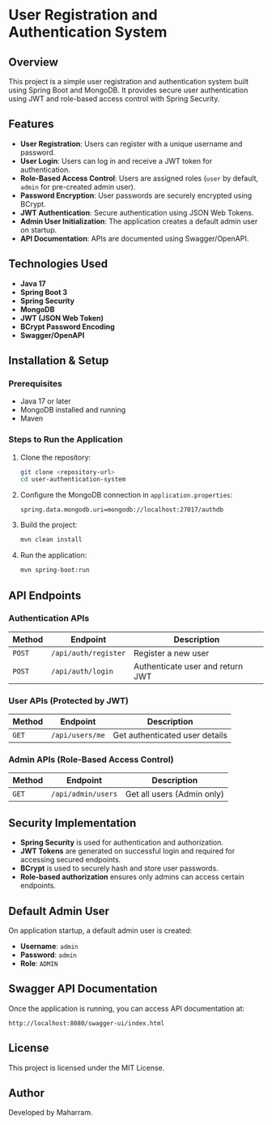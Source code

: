 # User Registration and Authentication System

## Overview
This project is a simple user registration and authentication system built using Spring Boot and MongoDB. It provides secure user authentication using JWT and role-based access control with Spring Security.

## Features
- **User Registration**: Users can register with a unique username and password.
- **User Login**: Users can log in and receive a JWT token for authentication.
- **Role-Based Access Control**: Users are assigned roles (`user` by default, `admin` for pre-created admin user).
- **Password Encryption**: User passwords are securely encrypted using BCrypt.
- **JWT Authentication**: Secure authentication using JSON Web Tokens.
- **Admin User Initialization**: The application creates a default admin user on startup.
- **API Documentation**: APIs are documented using Swagger/OpenAPI.

## Technologies Used
- **Java 17**
- **Spring Boot 3**
- **Spring Security**
- **MongoDB**
- **JWT (JSON Web Token)**
- **BCrypt Password Encoding**
- **Swagger/OpenAPI**

## Installation & Setup
### Prerequisites
- Java 17 or later
- MongoDB installed and running
- Maven

### Steps to Run the Application
1. Clone the repository:
   ```sh
   git clone <repository-url>
   cd user-authentication-system
   ```
2. Configure the MongoDB connection in `application.properties`:
   ```properties
   spring.data.mongodb.uri=mongodb://localhost:27017/authdb
   ```
3. Build the project:
   ```sh
   mvn clean install
   ```
4. Run the application:
   ```sh
   mvn spring-boot:run
   ```

## API Endpoints
### Authentication APIs
| Method | Endpoint | Description |
|--------|---------|-------------|
| `POST` | `/api/auth/register` | Register a new user |
| `POST` | `/api/auth/login` | Authenticate user and return JWT |

### User APIs (Protected by JWT)
| Method | Endpoint | Description |
|--------|---------|-------------|
| `GET` | `/api/users/me` | Get authenticated user details |

### Admin APIs (Role-Based Access Control)
| Method | Endpoint | Description |
|--------|---------|-------------|
| `GET` | `/api/admin/users` | Get all users (Admin only) |

## Security Implementation
- **Spring Security** is used for authentication and authorization.
- **JWT Tokens** are generated on successful login and required for accessing secured endpoints.
- **BCrypt** is used to securely hash and store user passwords.
- **Role-based authorization** ensures only admins can access certain endpoints.

## Default Admin User
On application startup, a default admin user is created:
- **Username**: `admin`
- **Password**: `admin`
- **Role**: `ADMIN`

## Swagger API Documentation
Once the application is running, you can access API documentation at:
```
http://localhost:8080/swagger-ui/index.html
```

## License
This project is licensed under the MIT License.

## Author
Developed by Maharram.

